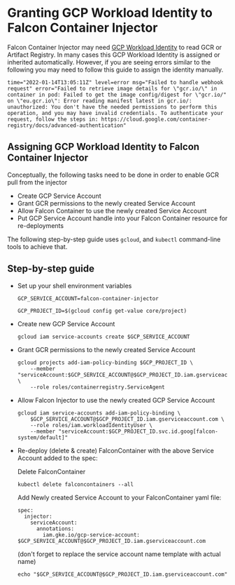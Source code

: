 # Granting GCP Workload Identity to Falcon Container Injector

Falcon Container Injector may need [GCP Workload Identity](https://cloud.google.com/kubernetes-engine/docs/how-to/workload-identity)
to read GCR or Artifact Registry. In many cases this GCP Workload Identity is assigned or inherited automatically. However, if you
are seeing errors similar to the following you may need to follow this guide to assign the identity manually.

```
time="2022-01-14T13:05:11Z" level=error msg="Failed to handle webhook request" error="Failed to retrieve image details for \"gcr.io/\" in container in pod: Failed to get the image config/digest for \"gcr.io/" on \"eu.gcr.io\": Error reading manifest latest in gcr.io/: unauthorized: You don't have the needed permissions to perform this operation, and you may have invalid credentials. To authenticate your request, follow the steps in: https://cloud.google.com/container-registry/docs/advanced-authentication"
```

## Assigning GCP Workload Identity to Falcon Container Injector

Conceptually, the following tasks need to be done in order to enable GCR pull from the injector

 - Create GCP Service Account
 - Grant GCR permissions to the newly created Service Account
 - Allow Falcon Container to use the newly created Service Account
 - Put GCP Service Account handle into your Falcon Container resource for re-deployments

The following step-by-step guide uses `gcloud`, and `kubectl` command-line tools to achieve that.

## Step-by-step guide

 - Set up your shell environment variables
   ```
   GCP_SERVICE_ACCOUNT=falcon-container-injector

   GCP_PROJECT_ID=$(gcloud config get-value core/project)
   ```

 - Create new GCP Service Account
   ```
   gcloud iam service-accounts create $GCP_SERVICE_ACCOUNT
   ```

 - Grant GCR permissions to the newly created Service Account
   ```
   gcloud projects add-iam-policy-binding $GCP_PROJECT_ID \
       --member "serviceAccount:$GCP_SERVICE_ACCOUNT@$GCP_PROJECT_ID.iam.gserviceaccount.com" \
       --role roles/containerregistry.ServiceAgent 
   ```
   
 - Allow Falcon Injector to use the newly created GCP Service Account
   ```
   gcloud iam service-accounts add-iam-policy-binding \
       $GCP_SERVICE_ACCOUNT@$GCP_PROJECT_ID.iam.gserviceaccount.com \
       --role roles/iam.workloadIdentityUser \
       --member "serviceAccount:$GCP_PROJECT_ID.svc.id.goog[falcon-system/default]"
   ```

- Re-deploy (delete & create) FalconContainer with the above Service Account added to the spec:

  Delete FalconContainer
  ```
  kubectl delete falconcontainers --all
  ```

  Add Newly created Service Account to your FalconContainer yaml file:
  ```
  spec:
    injector:
      serviceAccount:
        annotations:
          iam.gke.io/gcp-service-account: $GCP_SERVICE_ACCOUNT@$GCP_PROJECT_ID.iam.gserviceaccount.com
  ```
  
  (don't forget to replace the service account name template with actual name)
  ```
  echo "$GCP_SERVICE_ACCOUNT@$GCP_PROJECT_ID.iam.gserviceaccount.com"
  ```
